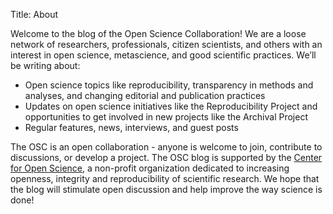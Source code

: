 Title: About

Welcome to the blog of the Open Science Collaboration! We are a loose network of researchers, professionals, citizen scientists, and others with an interest in open science, metascience, and good scientific practices.  We’ll be writing about:

- Open science topics like reproducibility, transparency in methods and analyses, and changing editorial and publication practices
- Updates on open science initiatives like the Reproducibility Project and opportunities to get involved in new projects like the Archival Project
- Regular features, news, interviews,   and guest posts

The OSC is an open collaboration - anyone is welcome to join, contribute to discussions, or develop a project.  The OSC blog is supported by the [Center for Open Science](http://centerforopenscience.org), a non-profit organization dedicated to increasing openness, integrity and reproducibility of scientific research.  We hope that the blog will stimulate open discussion and help improve the way science is done!
